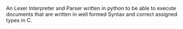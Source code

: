 An Lexer Interpreter and Parser written in python to be able to execute documents that are written in well formed Syntax
and correct assigned types in C.
